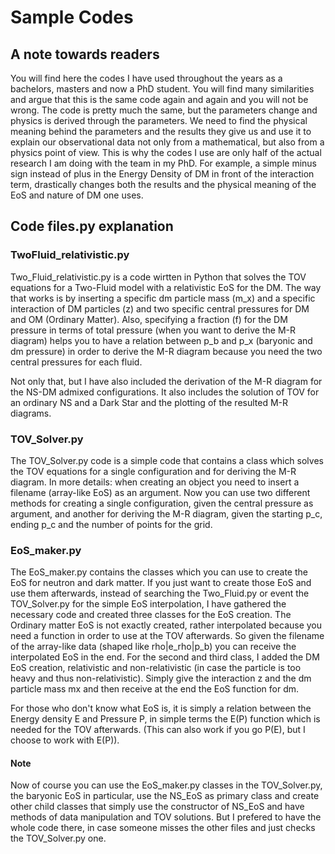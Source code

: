# Sample Codes
## A note towards readers

You will find here the codes I have used throughout the years as a bachelors, masters and now a PhD student. You will find many similarities and argue that this is the same code again and again and you will not be wrong. The code is pretty much the same, but the parameters change and physics is derived through the parameters. We need to find the physical meaning behind the parameters and the results they give us and use it to explain our observational data not only from a mathematical, but also from a physics point of view. This is why the codes I use are only half of the actual research I am doing with the team in my PhD. For example, a simple minus sign instead of plus in the Energy Density of DM in front of the interaction term, drastically changes both the results and the physical meaning of the EoS and nature of DM one uses.

## Code files.py explanation
### TwoFluid_relativistic.py
Two_Fluid_relativistic.py is a code wirtten in Python that solves the TOV equations for a Two-Fluid model with a relativistic EoS for the DM. The way that works is by inserting a specific dm particle mass (m_x) and a specific interaction of DM particles (z) and two specific central pressures for DM and OM (Ordinary Matter). Also, specifying a fraction (f) for the DM pressure in terms of total pressure (when you want to derive the M-R diagram) helps you to have a relation between p_b and p_x (baryonic and dm pressure) in order to derive the M-R diagram because you need the two central pressures for each fluid.

Not only that, but I have also included the derivation of the M-R diagram for the NS-DM admixed configurations. It also includes the solution of TOV for an ordinary NS and a Dark Star and the plotting of the resulted M-R diagrams.

### TOV_Solver.py
The TOV_Solver.py code is a simple code that contains a class which solves the TOV equations for a single configuration and for deriving the M-R diagram. In more details: when creating an object you need to insert a filename (array-like EoS) as an argument. Now you can use two different methods for creating a single configuration, given the central pressure as argument, and another for deriving the M-R diagram, given the starting p_c, ending p_c and the number of points for the grid.


### EoS_maker.py
The EoS_maker.py contains the classes which you can use to create the EoS for neutron and dark matter. If you just want to create those EoS and use them afterwards, instead of searching the Two_Fluid.py or event the TOV_Solver.py for the simple EoS interpolation, I have gathered the necessary code and created three classes for the EoS creation. The Ordinary matter EoS is not exactly created, rather interpolated because you need a function in order to use at the TOV afterwards. So given the filename of the array-like data (shaped like rho|e_rho|p_b) you can receive the interpolated EoS in the end. For the second and third class, I added the DM EoS creation, relativistic and non-relativistic (in case the particle is too heavy and thus non-relativistic). Simply give the interaction z and the dm particle mass mx and then receive at the end the EoS function for dm.

For those who don't know what EoS is, it is simply a relation between the Energy density E and Pressure P, in simple terms the E(P) function which is needed for the TOV afterwards. (This can also work if you go P(E), but I choose to work with E(P)).

#### Note
Now of course you can use the EoS_maker.py classes in the TOV_Solver.py, the baryonic EoS in particular, use the NS_EoS as primary class and create other child classes that simply use the constructor of NS_EoS and have methods of data manipulation and TOV solutions. But I prefered to have the whole code there, in case someone misses the other files and just checks the TOV_Solver.py one. 
